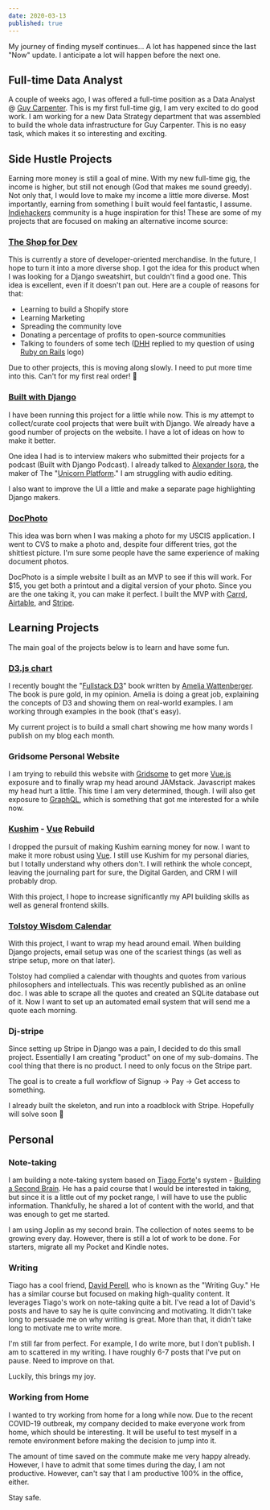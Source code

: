 ```yaml
---
date: 2020-03-13
published: true
---
```


My journey of finding myself continues... A lot has happened since the last "Now" update. I anticipate a lot will happen before the next one.



## Full-time Data Analyst

A couple of weeks ago, I was offered a full-time position as a Data Analyst @ [Guy Carpenter](http://www.guycarp.com/). This is my first full-time gig, I am very excited to do good work. I am working for a new Data Strategy department that was assembled to build the whole data infrastructure for Guy Carpenter. This is no easy task, which makes it so interesting and exciting.



## Side Hustle Projects

Earning more money is still a goal of mine. With my new full-time gig, the income is higher, but still not enough (God that makes me sound greedy). Not only that, I would love to make my income a little more diverse. Most importantly,  earning from something I built would feel fantastic, I assume. [Indiehackers](https://www.indiehackers.com/) community is a huge inspiration for this! These are some of my projects that are focused on making an alternative income source:



### [The Shop for Dev](theshop.dev)

This is currently a store of developer-oriented merchandise. In the future, I hope to turn it into a more diverse shop. I got the idea for this product when I was looking for a Django sweatshirt, but couldn't find a good one. This idea is excellent, even if it doesn't pan out. Here are a couple of reasons for that:

- Learning to build a Shopify store
- Learning Marketing
- Spreading the community love
- Donating a percentage of profits to open-source communities
- Talking to founders of some tech ([DHH](https://dhh.dk/) replied to my question of using [Ruby on Rails](https://rubyonrails.org) logo)

Due to other projects, this is moving along slowly. I need to put more time into this. Can't for my first real order! 🤞



### [Built with Django](builtwithdjango.com)

I have been running this project for a little while now. This is my attempt to collect/curate cool projects that were built with Django. We already have a good number of projects on the website. I have a lot of ideas on how to make it better.

One idea I had is to interview makers who submitted their projects for a podcast (Built with Django Podcast). I already talked to [Alexander Isora](https://isora.me/), the maker of The "[Unicorn Platform](https://unicornplatform.com/)." I am struggling with audio editing.

I also want to improve the UI a little and make a separate page highlighting Django makers.



### [DocPhoto](docphoto.carrd.co)

This idea was born when I was making a photo for my USCIS application. I went to CVS to make a photo and, despite four different tries, got the shittiest picture. I'm sure some people have the same experience of making document photos.

DocPhoto is a simple website I built as an MVP to see if this will work. For $15, you get both a printout and a digital version of your photo. Since you are the one taking it, you can make it perfect. I built the MVP with [Carrd](https://try.carrd.co/5s8p6c7k), [Airtable](https://airtable.com/), and [Stripe](https://stripe.com).



## Learning Projects

The main goal of the projects below is to learn and have some fun.



### [D3.js chart](https://github.com/rasulkireev/d3-published-words)

I recently bought the "[Fullstack D3](https://www.newline.co/books/fullstack-d3/changelog)" book written by [Amelia Wattenberger](https://wattenberger.com/). The book is pure gold, in my opinion. Amelia is doing a great job, explaining the concepts of D3 and showing them on real-world examples. I am working through examples in the book (that's easy).

My current project is to build a small chart showing me how many words I publish on my blog each month.



### Gridsome Personal Website

I am trying to rebuild this website with [Gridsome](https://gridsome.org/docs/) to get more [Vue.js](https://vuejs.org/) exposure and to finally wrap my head around JAMstack. Javascript makes my head hurt a little. This time I am very determined, though. I will also get exposure to [GraphQL](https://graphql.org/), which is something that got me interested for a while now.



### [Kushim](https://kushim.io) - [Vue](https://vuejs.org/) Rebuild

I dropped the pursuit of making Kushim earning money for now. I want to make it more robust using [Vue](https://vuejs.org/). I still use Kushim for my personal diaries, but I totally understand why others don't. I will rethink the whole concept, leaving the journaling part for sure, the Digital Garden, and CRM I will probably drop.

With this project, I hope to increase significantly my API building skills as well as general frontend skills.



### [Tolstoy Wisdom Calendar](https://tolstoy.rasulkireev.com/)

With this project, I want to wrap my head around email. When building Django projects, email setup was one of the scariest things (as well as stripe setup, more on that later).

Tolstoy had complied a calendar with thoughts and quotes from various philosophers and intellectuals. This was recently published as an online doc. I was able to scrape all the quotes and created an SQLite database out of it. Now I want to set up an automated email system that will send me a quote each morning.



### Dj-stripe

Since setting up Stripe in Django was a pain, I decided to do this small project. Essentially I am creating "product" on one of my sub-domains. The cool thing that there is no product. I need to only focus on the Stripe part.

The goal is to create a full workflow of Signup -> Pay -> Get access to something.

I already built the skeleton, and run into a roadblock with Stripe. Hopefully will solve soon 🤞



## Personal

### Note-taking

I am building a note-taking system based on [Tiago Forte](https://fortelabs.co/)'s system - [Building a Second Brain](https://www.buildingasecondbrain.com/). He has a paid course that I would be interested in taking, but since it is a little out of my pocket range, I will have to use the public information. Thankfully, he shared a lot of content with the world, and that was enough to get me started.

I am using Joplin as my second brain. The collection of notes seems to be growing every day. However, there is still a lot of work to be done. For starters, migrate all my Pocket and Kindle notes.

### Writing

Tiago has a cool friend, [David Perell](https://www.perell.com/start-here), who is known as the "Writing Guy." He has a similar course but focused on making high-quality content. It leverages Tiago's work on note-taking quite a bit. I've read a lot of David's posts and have to say he is quite convincing and motivating. It didn't take long to persuade me on why writing is great. More than that, it didn't take long to motivate me to write more.

I'm still far from perfect. For example, I do write more, but I don't publish. I am to scattered in my writing. I have roughly 6-7 posts that I've put on pause. Need to improve on that.

Luckily, this brings my joy.

### Working from Home

I wanted to try working from home for a long while now. Due to the recent COVID-19 outbreak, my company decided to make everyone work from home, which should be interesting. It will be useful to test myself in a remote environment before making the decision to jump into it.

The amount of time saved on the commute make me very happy already. However, I have to admit that some times during the day, I am not productive. However, can't say that I am productive 100% in the office, either.

Stay safe.
